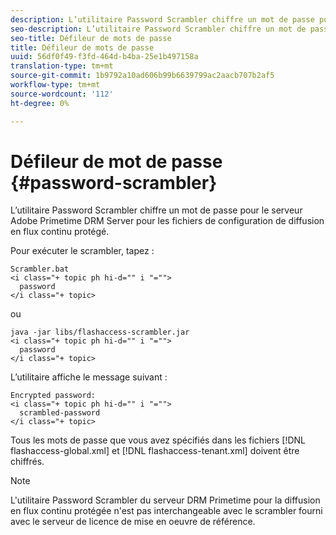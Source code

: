```yaml
---
description: L’utilitaire Password Scrambler chiffre un mot de passe pour le serveur Adobe Primetime DRM Server pour les fichiers de configuration de diffusion en flux continu protégé.
seo-description: L’utilitaire Password Scrambler chiffre un mot de passe pour le serveur Adobe Primetime DRM Server pour les fichiers de configuration de diffusion en flux continu protégé.
seo-title: Défileur de mots de passe
title: Défileur de mots de passe
uuid: 56df0f49-f3fd-464d-b4ba-25e1b497158a
translation-type: tm+mt
source-git-commit: 1b9792a10ad606b99b6639799ac2aacb707b2af5
workflow-type: tm+mt
source-wordcount: '112'
ht-degree: 0%

---
```



# Défileur de mot de passe {#password-scrambler}

L’utilitaire Password Scrambler chiffre un mot de passe pour le serveur Adobe Primetime DRM Server pour les fichiers de configuration de diffusion en flux continu protégé.

Pour exécuter le scrambler, tapez :

```
Scrambler.bat  
<i class="+ topic ph hi-d="" i "="">
  password 
</i class="+ topic>
```

ou

```
java -jar libs/flashaccess-scrambler.jar  
<i class="+ topic ph hi-d="" i "="">
  password  
</i class="+ topic>
```

L’utilitaire affiche le message suivant :

```
Encrypted password:  
<i class="+ topic ph hi-d="" i "="">
  scrambled-password 
</i class="+ topic>
```

Tous les mots de passe que vous avez spécifiés dans les fichiers [!DNL flashaccess-global.xml] et [!DNL flashaccess-tenant.xml] doivent être chiffrés.

>[!NOTE]
>
>L&#39;utilitaire Password Scrambler du serveur DRM Primetime pour la diffusion en flux continu protégée n&#39;est pas interchangeable avec le scrambler fourni avec le serveur de licence de mise en oeuvre de référence.